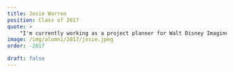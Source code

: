 ```yaml
---
title: Josie Warren 
position: Class of 2017
quote: >
    "I'm currently working as a project planner for Walt Disney Imagineering. EWB provided me the opportunity to get hands on practice with frugal design and machining, travel with the team to Rwanda, and understand the remarkable impact that culture has on the use of a product. The people I met in our community had the greatest effect on my appreciation for Engineers Without Borders. In my work today, I embrace the reminder that the people on the other end of the experience are the primary reason why deliver each new product."
image: /img/alumni/2017/josie.jpeg
order: -2017

draft: false
---
```

